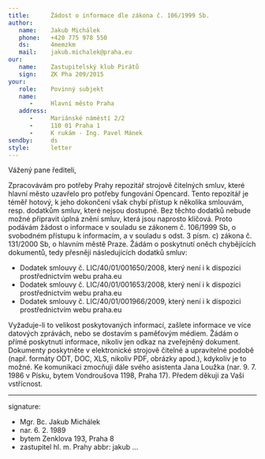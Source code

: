 ```yaml
---
title:      Žádost o informace dle zákona č. 106/1999 Sb.
author:
   name:    Jakub Michálek
   phone:   +420 775 978 550
   ds:      4memzkm
   mail:    jakub.michalek@praha.eu
our:
   name:    Zastupitelský klub Pirátů
   sign:    ZK Pha 209/2015
your:
   role:    Povinný subjekt
   name:    
      -     Hlavní město Praha
   address:
      -     Mariánské náměstí 2/2
      -     110 01 Praha 1
      -     K rukám - Ing. Pavel Mánek
sendby:     ds
style:      letter
---
```



Vážený pane řediteli,

Zpracovávám pro potřeby Prahy repozitář strojově čitelných smluv, které hlavní město uzavřelo pro potřeby fungování Opencard. Tento repozitář je téměř hotový, k jeho dokončení však chybí přístup k několika smlouvám, resp. dodatkům smluv, které nejsou dostupné. Bez těchto dodatků nebude možné připravit úplná znění smluv, která jsou naprosto klíčová. Proto podávám žádost o informace v souladu se zákonem č. 106/1999 Sb, o svobodném přístupu k informacím, a v souladu s odst. 3 písm. c) zákona č. 131/2000 Sb, o hlavním městě Praze. Žádám o poskytnutí oněch chybějících dokumentů, tedy přesněji následujících dodatků smluv:

* Dodatek smlouvy č. LIC/40/01/001650/2008, který není i k dispozici prostřednictvím webu praha.eu
* Dodatek smlouvy č. LIC/40/01/001653/2008, který není i k dispozici prostřednictvím webu praha.eu
* Dodatek smlouvy č. LIC/40/01/001966/2009, který není i k dispozici prostřednictvím webu praha.eu

Vyžaduje-li to velikost poskytovaných informací, zašlete informace ve více datových zprávách, nebo se dostavím s paměťovým médiem. Žádám o přímé poskytnutí informace, nikoliv jen odkaz na zveřejněný dokument. Dokumenty poskytněte v elektronické strojově čitelné a upravitelné podobě (např. formáty ODT, DOC, XLS, nikoliv PDF, obrázky apod.), kdykoliv je to možné. Ke komunikaci zmocňuji dále svého asistenta Jana Loužka (nar. 9. 7. 1986 v Písku, bytem Vondroušova 1198, Praha 17). Předem děkuji za Vaši vstřícnost. 

---
signature:
  - Mgr. Bc. Jakub Michálek
  - nar. 6. 2. 1989
  - bytem Zenklova 193, Praha 8
  - zastupitel hl. m. Prahy
abbr:       jakub
...
